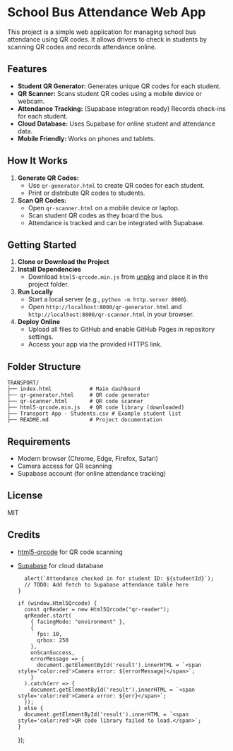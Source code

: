 # School Bus Attendance Web App

This project is a simple web application for managing school bus attendance using QR codes. It allows drivers to check in students by scanning QR codes and records attendance online.

## Features
- **Student QR Generator:** Generates unique QR codes for each student.
- **QR Scanner:** Scans student QR codes using a mobile device or webcam.
- **Attendance Tracking:** (Supabase integration ready) Records check-ins for each student.
- **Cloud Database:** Uses Supabase for online student and attendance data.
- **Mobile Friendly:** Works on phones and tablets.

## How It Works
1. **Generate QR Codes:**
   - Use `qr-generator.html` to create QR codes for each student.
   - Print or distribute QR codes to students.
2. **Scan QR Codes:**
   - Open `qr-scanner.html` on a mobile device or laptop.
   - Scan student QR codes as they board the bus.
   - Attendance is tracked and can be integrated with Supabase.

## Getting Started
1. **Clone or Download the Project**
2. **Install Dependencies**
   - Download `html5-qrcode.min.js` from [unpkg](https://unpkg.com/html5-qrcode@2.3.8/html5-qrcode.min.js) and place it in the project folder.
3. **Run Locally**
   - Start a local server (e.g., `python -m http.server 8000`).
   - Open `http://localhost:8000/qr-generator.html` and `http://localhost:8000/qr-scanner.html` in your browser.
4. **Deploy Online**
   - Upload all files to GitHub and enable GitHub Pages in repository settings.
   - Access your app via the provided HTTPS link.

## Folder Structure
```
TRANSPORT/
├── index.html            # Main dashboard
├── qr-generator.html     # QR code generator
├── qr-scanner.html       # QR code scanner
├── html5-qrcode.min.js   # QR code library (downloaded)
├── Transport App - Students.csv # Example student list
├── README.md             # Project documentation
```

## Requirements
- Modern browser (Chrome, Edge, Firefox, Safari)
- Camera access for QR scanning
- Supabase account (for online attendance tracking)

## License
MIT

## Credits
- [html5-qrcode](https://github.com/mebjas/html5-qrcode) for QR code scanning
- [Supabase](https://supabase.com/) for cloud database

        alert(`Attendance checked in for student ID: ${studentId}`);
        // TODO: Add fetch to Supabase attendance table here
      }

      if (window.Html5Qrcode) {
        const qrReader = new Html5Qrcode("qr-reader");
        qrReader.start(
          { facingMode: "environment" },
          {
            fps: 10,
            qrbox: 250
          },
          onScanSuccess,
          errorMessage => {
            document.getElementById('result').innerHTML = `<span style='color:red'>Camera error: ${errorMessage}</span>`;
          }
        ).catch(err => {
          document.getElementById('result').innerHTML = `<span style='color:red'>Camera error: ${err}</span>`;
        });
      } else {
        document.getElementById('result').innerHTML = `<span style='color:red'>QR code library failed to load.</span>`;
      }
    });
  </script>
</body>
</html>
